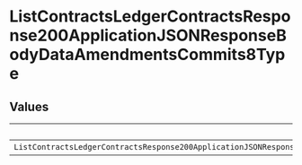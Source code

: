 # ListContractsLedgerContractsResponse200ApplicationJSONResponseBodyDataAmendmentsCommits8Type


## Values

| Name                                                                                                                                  | Value                                                                                                                                 |
| ------------------------------------------------------------------------------------------------------------------------------------- | ------------------------------------------------------------------------------------------------------------------------------------- |
| `ListContractsLedgerContractsResponse200ApplicationJSONResponseBodyDataAmendmentsCommits8TypePostpaidCommitAutomatedInvoiceDeduction` | POSTPAID_COMMIT_AUTOMATED_INVOICE_DEDUCTION                                                                                           |